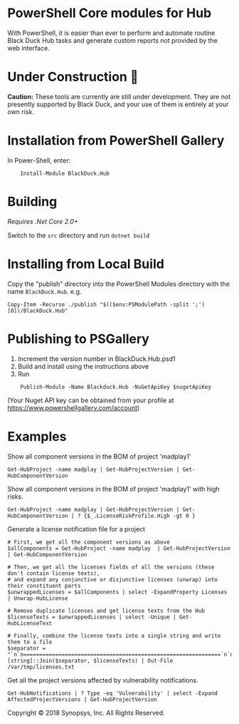 # PowerShell Core modules for Hub

With PowerShell, it is easier than ever to perform and automate routine Black Duck Hub tasks and generate custom reports not provided by the web interface.

# Under Construction :construction:
**Caution:** These tools are currently are still under development. They are not presently supported by Black Duck, and your use of them is entirely at your own risk.

# Installation from PowerShell Gallery

In Power-Shell, enter:

```
    Install-Module BlackDuck.Hub
```

# Building
*Requires .Net Core 2.0+*

Switch to the `src` directory and run `dotnet build`

# Installing from Local Build

Copy the "publish" directory into the PowerShell Modules directory with the name `BlackDuck.Hub`. e.g.

```
Copy-Item -Recurse ./publish "$(($env:PSModulePath -split ';')[0])/BlackDuck.Hub" 
```

# Publishing to PSGallery

1. Increment the version number in BlackDuck.Hub.psd1
2. Build and install using the instructions above
3. Run 
```
    Publish-Module -Name Blackduck.Hub -NuGetApiKey $nugetApiKey
```

(Your Nuget API key can be obtained from your profile at https://www.powershellgallery.com/account)

# Examples

Show all component versions in the BOM of project 'madplay1'
```
Get-HubProject -name madplay | Get-HubProjectVersion | Get-HubComponentVersion 
```

Show all component versions in the BOM of project 'madplay1' with high risks.
```
Get-HubProject -name madplay | Get-HubProjectVersion | Get-HubComponentVersion | ? {$_.LicenseRiskProfile.High -gt 0 }     
```

Generate a license notification file for a project
```
# First, we get all the component versions as above
$allComponents = Get-HubProject -name madplay  | Get-HubProjectVersion | Get-HubComponentVersion

# Then, we get all the licenses fields of all the versions (these don't contain license texts),
# and expand any conjunctive or disjunctive licenses (unwrap) into their constituent parts
$unwrappedLicenses = $allComponents | select -ExpandProperty Licenses | Unwrap-HubLicense 

# Remove duplicate licenses and get license texts from the Hub
$licenseTexts = $unwrappedLicenses | select -Unique | Get-HubLicenseText

# Finally, combine the license texts into a single string and write them to a file
$separator = "`n`n==============================================================`n`n"
[string]::Join($separator, $licenseTexts) | Out-File /var/tmp/licenses.txt 
```

Get all the project versions affected by vulnerability notifications.
```
Get-HubNotifications | ? Type -eq 'Vulnerability' | select -Expand AffectedProjectVersions | Get-HubProjectVersion
```

Copyright © 2018 Synopsys, Inc. All Rights Reserved.
